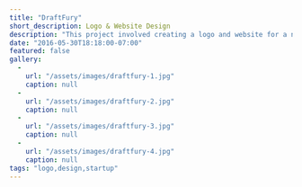 ```yaml
---
title: "DraftFury"
short_description: Logo & Website Design
description: "This project involved creating a logo and website for a new fantasy sports site. In addition to designing and developing the marketing website, I also redesigned and developed the front-end of their Java application using Bootstrap and Angular."
date: "2016-05-30T18:18:00-07:00"
featured: false
gallery:
  -
    url: "/assets/images/draftfury-1.jpg"
    caption: null
  -
    url: "/assets/images/draftfury-2.jpg"
    caption: null
  -
    url: "/assets/images/draftfury-3.jpg"
    caption: null
  -
    url: "/assets/images/draftfury-4.jpg"
    caption: null
tags: "logo,design,startup"
---
```

